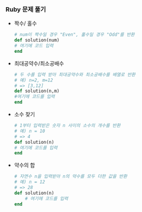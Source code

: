 ### Ruby 문제 풀기 

* 짝수/ 홀수

  ```ruby
  # num이 짝수일 경우 "Even", 홀수일 경우 "Odd"를 반환
  def solution(num)
  # 여기에 코드 입력
  end
  ```

  

* 최대공약수/최소공배수

  ```ruby
  # 두 수를 입력 받아 최대공약수와 최소공배수를 배열로 반환
  # 예) n=2, m=12 
  # => [3,12] 
  def solution(n,m)
  #여기에 코드를 입력
  end
  ```

  

* 소수 찾기

  ```ruby
  # 1부터 입력받은 숫자 n 사이의 소수의 개수를 반환
  # 예) n = 10
  # => 4
  def solution(n)
  # 여기에 코드를 입력
  end
  ```

  

* 약수의 합

  ```ruby
  # 자연수 n을 입력받아 n의 약수를 모두 더한 값을 반환
  # 예) n = 12 
  # => 28
  def solution(n)
      # 여기에 코드를 입력
  end
  ```